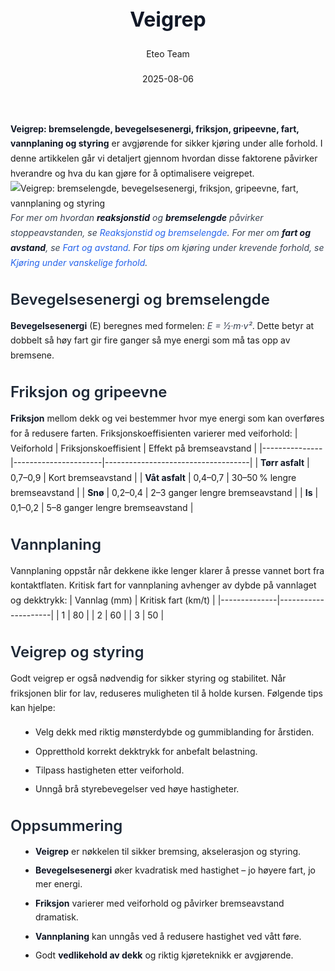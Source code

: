 ﻿---
title: "Veigrep"
date: 2025-08-06
draft: false
author: "Eteo Team"
description: "Guide to Veigrep for Norwegian driving theory exam."
categories: ["Driving Theory"]
tags: ["driving", "theory", "safety"]
featured_image: "/blog/veigrep/veigrep-image.svg"
---
<style>
/* Base text styling */
.article-content {
  font-family: 'Inter', -apple-system, BlinkMacSystemFont, 'Segoe UI', Roboto, Oxygen, Ubuntu, Cantarell, 'Open Sans', 'Helvetica Neue', sans-serif;
  line-height: 1.6;
  color: #1f2937;
  font-size: 16px;
}
/* Headers */
h1 {
  font-size: 2rem;
  font-weight: 700;
  margin: 2rem 0 1.5rem;
  color: #111827;
}
h2 {
  font-size: 1.5rem;
  font-weight: 600;
  margin: 2rem 0 1rem;
  color: #1f2937;
}
h3 {
  font-size: 1.25rem;
  font-weight: 600;
  margin: 1.5rem 0 0.75rem;
  color: #374151;
}
/* Paragraphs */
p {
  margin: 1rem 0;
  line-height: 1.7;
}
/* Lists */
ul, ol {
  margin: 1rem 0 1rem 1.5rem;
  padding-left: 1rem;
}
li {
  margin-bottom: 0.5rem;
  line-height: 1.6;
}
/* Bold and emphasis text */
strong, b {
  font-weight: 700 !important;
  color: #111827;
}
em, i {
  font-style: italic;
  color: #374151;
}
strong em, b i, em strong, i b {
  font-weight: 700 !important;
  font-style: italic;
  color: #111827;
}
/* Links */
a {
  color: #2563eb;
  text-decoration: none;
  transition: color 0.2s ease;
}
a:hover {
  color: #1d4ed8;
  text-decoration: underline;
}
/* Code blocks */
pre, code {
  font-family: 'SFMono-Regular', Consolas, 'Liberation Mono', Menlo, monospace;
  background-color: #f3f4f6;
  border-radius: 0.375rem;
  font-size: 0.875em;
}
pre {
  padding: 1rem;
  overflow-x: auto;
  margin: 1rem 0;
}
code {
  padding: 0.2em 0.4em;
}
/* Blockquotes */
blockquote {
  border-left: 4px solid #e5e7eb;
  margin: 1.5rem 0;
  padding: 0.75rem 1rem 0.75rem 1.5rem;
  background-color: #f9fafb;
  color: #4b5563;
  font-style: italic;
}
/* Tables */
table {
  margin: 1.5rem auto !important;
  border-collapse: collapse !important;
  width: 100% !important;
  max-width: 100%;
  box-shadow: 0 1px 3px rgba(0,0,0,0.1) !important;
  border-radius: 0.5rem !important;
  overflow: hidden !important;
  border: 1px solid #e5e7eb !important;
  display: table !important;
}
th, td {
  padding: 0.75rem 1.25rem !important;
  text-align: left !important;
  border: 1px solid #e5e7eb !important;
  vertical-align: top;
}
th {
  background-color: #f9fafb !important;
  font-weight: 600 !important;
  color: #111827 !important;
  text-transform: uppercase !important;
  font-size: 0.75rem !important;
  letter-spacing: 0.05em !important;
}
tr:nth-child(even) {
  background-color: #f9fafb !important;
}
tr:hover {
  background-color: #f3f4f6 !important;
}
/* Responsive adjustments */
@media (max-width: 768px) {
  .article-content {
    font-size: 15px;
  }
  h1 { font-size: 1.75rem; }
  h2 { font-size: 1.375rem; }
  h3 { font-size: 1.125rem; }
  table {
    display: block !important;
    overflow-x: auto !important;
    -webkit-overflow-scrolling: touch;
  }
}
</style>
**Veigrep: bremselengde, bevegelsesenergi, friksjon, gripeevne, fart, vannplaning og styring** er avgjørende for sikker kjøring under alle forhold. I denne artikkelen går vi detaljert gjennom hvordan disse faktorene påvirker hverandre og hva du kan gjøre for å optimalisere veigrepet.
![Veigrep: bremselengde, bevegelsesenergi, friksjon, gripeevne, fart, vannplaning og styring](/blog/veigrep/veigrep-image.svg)
*For mer om hvordan **reaksjonstid** og **bremselengde** påvirker stoppeavstanden, se [Reaksjonstid og bremselengde](/blogs/teori/reaksjonstid-og-bremselengde "Reaksjonstid og bremselengde - Dypdykk i reaksjonstid og bremseavstand").*
*For mer om **fart og avstand**, se [Fart og avstand](/blogs/teori/fart-og-avstand "Fart og avstand - Komplett guide til hastighet og bremseavstand").*
*For tips om kjøring under krevende forhold, se [Kjøring under vanskelige forhold](/blogs/teori/kjoring-under-vanskelige-forhold "Kjøring under vanskelige-forhold - Tips for trygg kjøring i krevende vær og vegforhold").*
## Bevegelsesenergi og bremselengde
**Bevegelsesenergi** (E) beregnes med formelen: *E = ½·m·v²*. Dette betyr at dobbelt så høy fart gir fire ganger så mye energi som må tas opp av bremsene.
## Friksjon og gripeevne
**Friksjon** mellom dekk og vei bestemmer hvor mye energi som kan overføres for å redusere farten. Friksjonskoeffisienten varierer med veiforhold:
| Veiforhold    | Friksjonskoeffisient | Effekt på bremseavstand            |
|---------------|----------------------|------------------------------------|
| **Tørr asfalt** | 0,7–0,9              | Kort bremseavstand                 |
| **Våt asfalt**  | 0,4–0,7              | 30–50 % lengre bremseavstand       |
| **Snø**         | 0,2–0,4              | 2–3 ganger lengre bremseavstand    |
| **Is**          | 0,1–0,2              | 5–8 ganger lengre bremseavstand    |
## Vannplaning
Vannplaning oppstår når dekkene ikke lenger klarer å presse vannet bort fra kontaktflaten. Kritisk fart for vannplaning avhenger av dybde på vannlaget og dekktrykk:
| Vannlag (mm) | Kritisk fart (km/t) |
|--------------|---------------------|
| 1            | 80                  |
| 2            | 60                  |
| 3            | 50                  |
## Veigrep og styring
Godt veigrep er også nødvendig for sikker styring og stabilitet. Når friksjonen blir for lav, reduseres muligheten til å holde kursen. Følgende tips kan hjelpe:
* Velg dekk med riktig mønsterdybde og gummiblanding for årstiden.
* Oppretthold korrekt dekktrykk for anbefalt belastning.
* Tilpass hastigheten etter veiforhold.
* Unngå brå styrebevegelser ved høye hastigheter.
## Oppsummering
* **Veigrep** er nøkkelen til sikker bremsing, akselerasjon og styring.
* **Bevegelsesenergi** øker kvadratisk med hastighet – jo høyere fart, jo mer energi.
* **Friksjon** varierer med veiforhold og påvirker bremseavstand dramatisk.
* **Vannplaning** kan unngås ved å redusere hastighet ved vått føre.
* Godt **vedlikehold av dekk** og riktig kjøreteknikk er avgjørende.